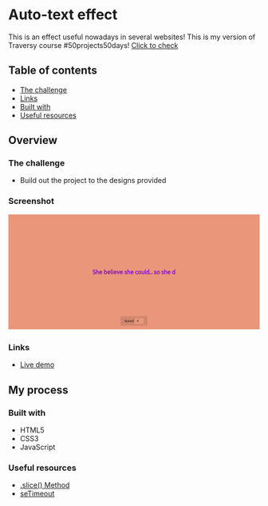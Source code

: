 # Auto-text effect 

This is an effect useful nowadays in several websites! This is my version of Traversy course #50projects50days! [Click to check](https://www.udemy.com/course/50-projects-50-days/)

## Table of contents

  - [The challenge](#the-challenge)
  - [Links](#links)
  - [Built with](#built-with)
  - [Useful resources](#useful-resources)


## Overview

### The challenge

- Build out the project to the designs provided

### Screenshot

![](screenshot.png)

### Links

- [Live demo](https://jeraldinnemg.github.io/auto-text/)

## My process

### Built with

- HTML5
- CSS3
- JavaScript

### Useful resources

- [.slice() Method](https://www.w3schools.com/jsref/jsref_slice_string.asp)
- [seTimeout](https://www.w3schools.com/jsref/met_win_settimeout.asp)

### 
